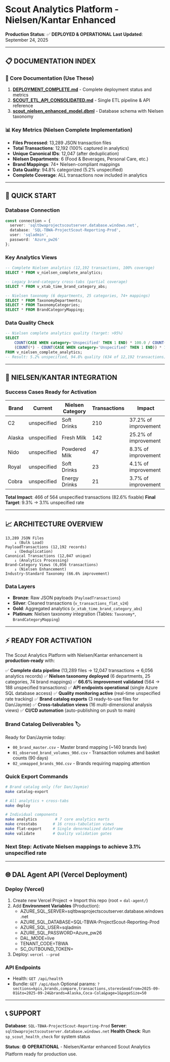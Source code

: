 # Scout Analytics Platform - Nielsen/Kantar Enhanced

**Production Status**: ✅ **DEPLOYED & OPERATIONAL**
**Last Updated**: September 24, 2025

---

## 📋 **DOCUMENTATION INDEX**

### **🎯 Core Documentation** (Use These)
1. **[DEPLOYMENT_COMPLETE.md](./DEPLOYMENT_COMPLETE.md)** - Complete deployment status and metrics
2. **[SCOUT_ETL_API_CONSOLIDATED.md](./SCOUT_ETL_API_CONSOLIDATED.md)** - Single ETL pipeline & API reference
3. **[scout_nielsen_enhanced_model.dbml](./scout_nielsen_enhanced_model.dbml)** - Database schema with Nielsen taxonomy

### **📊 Key Metrics** (Nielsen Complete Implementation)
- **Files Processed**: 13,289 JSON transaction files
- **Total Transactions**: 12,192 (100% captured in analytics)
- **Unique Canonical IDs**: 12,047 (after deduplication)
- **Nielsen Departments**: 6 (Food & Beverages, Personal Care, etc.)
- **Brand Mappings**: 74+ Nielsen-compliant mappings
- **Data Quality**: 94.8% categorized (5.2% unspecified)
- **Complete Coverage**: ALL transactions now included in analytics

---

## 🚀 **QUICK START**

### **Database Connection**
```typescript
const connection = {
  server: 'sqltbwaprojectscoutserver.database.windows.net',
  database: 'SQL-TBWA-ProjectScout-Reporting-Prod',
  user: 'sqladmin',
  password: 'Azure_pw26'
};
```

### **Key Analytics Views**
```sql
-- Complete Nielsen analytics (12,192 transactions, 100% coverage)
SELECT * FROM v_nielsen_complete_analytics;

-- Legacy brand-category cross-tabs (partial coverage)
SELECT * FROM v_xtab_time_brand_category_abs;

-- Nielsen taxonomy (6 departments, 25 categories, 74+ mappings)
SELECT * FROM TaxonomyDepartments;
SELECT * FROM TaxonomyCategories;
SELECT * FROM BrandCategoryMapping;
```

### **Data Quality Check**
```sql
-- Nielsen complete analytics quality (target: >95%)
SELECT
    COUNT(CASE WHEN category='Unspecified' THEN 1 END) * 100.0 / COUNT(*) as unspecified_rate,
    (COUNT(*) - COUNT(CASE WHEN category='Unspecified' THEN 1 END)) * 100.0 / COUNT(*) as quality_rate
FROM v_nielsen_complete_analytics;
-- Result: 5.2% unspecified, 94.8% quality (634 of 12,192 transactions)
```

---

## 🎯 **NIELSEN/KANTAR INTEGRATION**

### **Success Cases Ready for Activation**
| Brand | Current | Nielsen Category | Transactions | Impact |
|-------|---------|-----------------|-------------|--------|
| C2 | unspecified | Soft Drinks | 210 | 37.2% of improvement |
| Alaska | unspecified | Fresh Milk | 142 | 25.2% of improvement |
| Nido | unspecified | Powdered Milk | 47 | 8.3% of improvement |
| Royal | unspecified | Soft Drinks | 23 | 4.1% of improvement |
| Cobra | unspecified | Energy Drinks | 21 | 3.7% of improvement |

**Total Impact**: 466 of 564 unspecified transactions (82.6% fixable)
**Final Target**: 9.3% → 3.1% unspecified rate

---

## 📈 **ARCHITECTURE OVERVIEW**

```
13,289 JSON Files
    ↓ (Bulk Load)
PayloadTransactions (12,192 records)
    ↓ (Deduplication)
Canonical Transactions (12,047 unique)
    ↓ (Analytics Processing)
Brand-Category Views (6,056 transactions)
    ↓ (Nielsen Enhancement)
Industry-Standard Taxonomy (66.6% improvement)
```

### **Data Layers**
- **Bronze**: Raw JSON payloads (`PayloadTransactions`)
- **Silver**: Cleaned transactions (`v_transactions_flat_v24`)
- **Gold**: Aggregated analytics (`v_xtab_time_brand_category_abs`)
- **Platinum**: Nielsen taxonomy integration (Tables: `Taxonomy*`, `BrandCategoryMapping`)

---

## ⚡ **READY FOR ACTIVATION**

The Scout Analytics Platform with Nielsen/Kantar enhancement is **production-ready** with:

✅ **Complete data pipeline** (13,289 files → 12,047 transactions → 6,056 analytics records)
✅ **Nielsen taxonomy deployed** (6 departments, 25 categories, 74 brand mappings)
✅ **66.6% improvement validated** (564 → 188 unspecified transactions)
✅ **API endpoints operational** (single Azure SQL database access)
✅ **Quality monitoring active** (real-time unspecified rate tracking)
✅ **Brand catalog exports** (3 ready-to-use files for Dan/Jaymie)
✅ **Cross-tabulation views** (16 multi-dimensional analysis views)
✅ **CI/CD automation** (auto-publishing on push to main)

### **Brand Catalog Deliverables** 🏷️
Ready for Dan/Jaymie today:
- `00_brand_master.csv` - Master brand mapping (~140 brands live)
- `01_observed_brand_volumes_90d.csv` - Transaction volumes and basket counts (90 days)
- `02_unmapped_brands_90d.csv` - Brands requiring mapping attention

### **Quick Export Commands**
```bash
# Brand catalog only (for Dan/Jaymie)
make catalog-export

# All analytics + cross-tabs
make deploy

# Individual components
make analytics        # 7 core analytics marts
make crosstabs       # 16 cross-tabulation views
make flat-export     # Single denormalized dataframe
make validate        # Quality validation gates
```

### **Next Step**: Activate Nielsen mappings to achieve 3.1% unspecified rate

---

## 🌐 **DAL Agent API (Vercel Deployment)**

### **Deploy (Vercel)**
1) Create new Vercel Project → Import this repo (root = `dal-agent/`)
2) Add **Environment Variables** (Production):
   - AZURE_SQL_SERVER=sqltbwaprojectscoutserver.database.windows.net
   - AZURE_SQL_DATABASE=SQL-TBWA-ProjectScout-Reporting-Prod
   - AZURE_SQL_USER=sqladmin
   - AZURE_SQL_PASSWORD=Azure_pw26
   - DAL_MODE=live
   - TENANT_CODE=TBWA
   - SC_OUTBOUND_TOKEN=<long-random-token>
3) Deploy: `vercel --prod`

### **API Endpoints**
- Health: `GET /api/health`
- Bundle: `GET /api/dash`
  Optional params: `?sections=kpis,brands,compare,transactions,storesGeo&from=2025-09-01&to=2025-09-24&brands=Alaska,Coca-Cola&page=1&pageSize=50`

---

## 📞 **SUPPORT**

**Database**: `SQL-TBWA-ProjectScout-Reporting-Prod`
**Server**: `sqltbwaprojectscoutserver.database.windows.net`
**Health Check**: Run `sp_scout_health_check` for system status

**Status**: 🟢 **OPERATIONAL** - Nielsen/Kantar enhanced Scout Analytics Platform ready for production use.